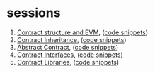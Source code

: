 # sessions

1. [Contract structure and EVM](https://www.youtube.com/watch?v=rokhwhNuRfQ&feature=youtu.be), ([code snippets](../labs/session-1/))
2. [Contract Inheritance](https://www.youtube.com/watch?v=KS5dMj7t8yw&list=PLXICrha0Si3q0KfQ1qvL9cX8uqr1ACnAZ&index=3&t=0s), ([code snippets](../labs/session-2/))
3. [Abstract Contract](https://www.youtube.com/watch?v=cTIf9Oc4fVQ&list=PLXICrha0Si3q0KfQ1qvL9cX8uqr1ACnAZ&index=4&t=0s), ([code snippets](../labs/session-2/))
4. [Contract Interfaces](https://www.youtube.com/watch?v=RSELb3kmprI&list=PLXICrha0Si3q0KfQ1qvL9cX8uqr1ACnAZ&index=5&t=0s), ([code snippets](../labs/session-2/))
5. [Contract Libraries](https://www.youtube.com/watch?v=PGB_FA9Oud8&list=PLXICrha0Si3q0KfQ1qvL9cX8uqr1ACnAZ&index=6&t=0s), ([code snippets](../labs/session-2/))

